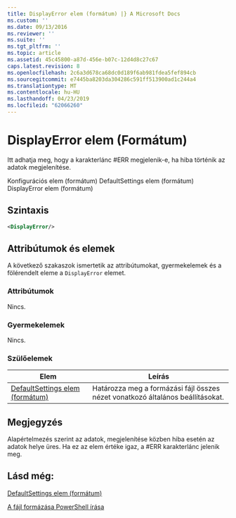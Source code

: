```yaml
---
title: DisplayError elem (formátum) |} A Microsoft Docs
ms.custom: ''
ms.date: 09/13/2016
ms.reviewer: ''
ms.suite: ''
ms.tgt_pltfrm: ''
ms.topic: article
ms.assetid: 45c45800-a87d-456e-b07c-12d4d8c27c67
caps.latest.revision: 8
ms.openlocfilehash: 2c6a3d678ca68dc0d189f6ab981fdea5fef894cb
ms.sourcegitcommit: e7445ba8203da304286c591ff513900ad1c244a4
ms.translationtype: MT
ms.contentlocale: hu-HU
ms.lasthandoff: 04/23/2019
ms.locfileid: "62066260"
---
```

# <a name="displayerror-element-format"></a>DisplayError elem (Formátum)

Itt adhatja meg, hogy a karakterlánc #ERR megjelenik-e, ha hiba történik az adatok megjelenítése.

Konfigurációs elem (formátum) DefaultSettings elem (formátum) DisplayError elem (formátum)

## <a name="syntax"></a>Szintaxis

```xml
<DisplayError/>
```

## <a name="attributes-and-elements"></a>Attribútumok és elemek

A következő szakaszok ismertetik az attribútumokat, gyermekelemek és a fölérendelt eleme a `DisplayError` elemet.

### <a name="attributes"></a>Attribútumok

Nincs.

### <a name="child-elements"></a>Gyermekelemek

Nincs.

### <a name="parent-elements"></a>Szülőelemek

|Elem|Leírás|
|-------------|-----------------|
|[DefaultSettings elem (formátum)](./defaultsettings-element-format.md)|Határozza meg a formázási fájl összes nézet vonatkozó általános beállításokat.|

## <a name="remarks"></a>Megjegyzés

Alapértelmezés szerint az adatok, megjelenítése közben hiba esetén az adatok helye üres. Ha ez az elem értéke igaz, a #ERR karakterlánc jelenik meg.

## <a name="see-also"></a>Lásd még:

[DefaultSettings elem (formátum)](./defaultsettings-element-format.md)

[A fájl formázása PowerShell írása](./writing-a-powershell-formatting-file.md)
